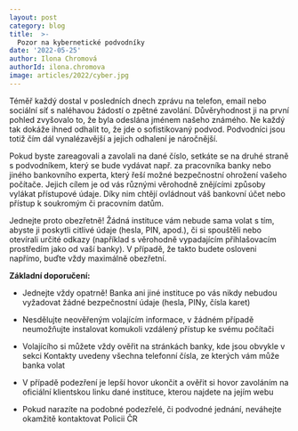 ```yaml
---
layout: post
category: blog
title:  >-
  Pozor na kybernetické podvodníky
date: '2022-05-25'
author: Ilona Chromová
authorId: ilona.chromova
image: articles/2022/cyber.jpg
---
```

Téměř každý dostal v posledních dnech zprávu na telefon, email nebo sociální síť s naléhavou žádostí o zpětné zavolání. Důvěryhodnost ji na první pohled zvyšovalo to, že byla odeslána jménem našeho známého. Ne každý tak dokáže ihned odhalit to, že jde o sofistikovaný podvod. Podvodníci jsou totiž čím dál vynalézavější a jejich odhalení je náročnější.

Pokud byste zareagovali a zavolali na dané číslo, setkáte se na druhé straně s podvodníkem, který se bude vydávat např. za pracovníka banky nebo jiného bankovního experta, který řeší možné bezpečnostní ohrožení vašeho počítače. Jejich cílem je od vás různými věrohodně znějícími způsoby vylákat přístupové údaje. Díky nim chtějí ovládnout váš bankovní účet nebo přístup k soukromým či pracovním datům.

Jednejte proto obezřetně! Žádná instituce vám nebude sama volat s tím, abyste ji poskytli citlivé údaje (hesla, PIN, apod.), či si spouštěli nebo otevírali určité odkazy (například s věrohodně vypadajícím přihlašovacím prostředím jako od vaší banky). V případě, že takto budete osloveni napřímo, buďte vždy maximálně obezřetní.

**Základní doporučení:**

-   Jednejte vždy opatrně! Banka ani jiné instituce po vás nikdy nebudou vyžadovat žádné bezpečnostní údaje (hesla, PINy, čísla karet)
    
-   Nesdělujte neověřeným volajícím informace, v žádném případě neumožňujte instalovat komukoli vzdálený přístup ke svému počítači
    
-   Volajícího si můžete vždy ověřit na stránkách banky, kde jsou obvykle v sekci Kontakty uvedeny všechna telefonní čísla, ze kterých vám může banka volat
    
-   V případě podezření je lepší hovor ukončit a ověřit si hovor zavoláním na oficiální klientskou linku dané instituce, kterou najdete na jejím webu
    
-   Pokud narazíte na podobné podezřelé, či podvodné jednání, neváhejte okamžitě kontaktovat Policii ČR
